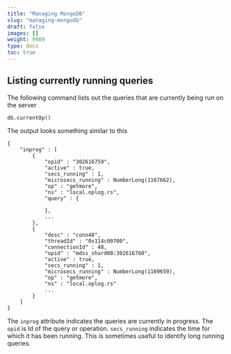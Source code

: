 ```yaml
---
title: "Managing MongoDB"
slug: "managing-mongodb"
draft: false
images: []
weight: 9989
type: docs
toc: true
---
```


## Listing currently running queries
The following command lists out the queries that are currently being run on the server

    db.currentOp()
The output looks something similar to this

    {
        "inprog" : [
            {
                "opid" : "302616759",
                "active" : true,
                "secs_running" : 1,
                "microsecs_running" : NumberLong(1167662),
                "op" : "getmore",
                "ns" : "local.oplog.rs",
                "query" : {
                    
                },
                ...
            },
            {
                "desc" : "conn48",
                "threadId" : "0x114c00700",
                "connectionId" : 48,
                "opid" : "mdss_shard00:302616760",
                "active" : true,
                "secs_running" : 1,
                "microsecs_running" : NumberLong(1169659),
                "op" : "getmore",
                "ns" : "local.oplog.rs"
                ...
            }
        ]
    }
The `inprog` attribute indicates the queries are currently in progress. The `opid` is Id of the query or operation. `secs_running` indicates the time for which it has been running. This is sometimes useful to identify long running queries.

